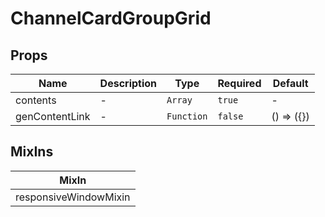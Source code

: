 # ChannelCardGroupGrid

## Props

<!-- @vuese:ChannelCardGroupGrid:props:start -->
|Name|Description|Type|Required|Default|
|---|---|---|---|---|
|contents|-|`Array`|`true`|-|
|genContentLink|-|`Function`|`false`|() => ({})|

<!-- @vuese:ChannelCardGroupGrid:props:end -->


## MixIns

<!-- @vuese:ChannelCardGroupGrid:mixIns:start -->
|MixIn|
|---|
|responsiveWindowMixin|

<!-- @vuese:ChannelCardGroupGrid:mixIns:end -->
